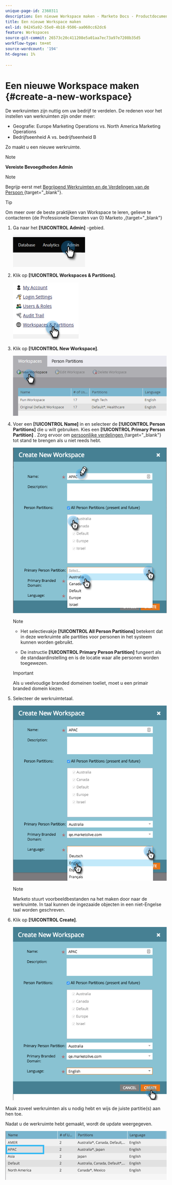 ```yaml
---
unique-page-id: 2360311
description: Een nieuwe Workspace maken - Marketo Docs - Productdocumentatie
title: Een nieuwe Workspace maken
exl-id: 04245a92-55e0-4b18-9506-aa060cc62dc6
feature: Workspaces
source-git-commit: 26573c20c411208e5a01aa7ec73a97e7208b35d5
workflow-type: tm+mt
source-wordcount: '194'
ht-degree: 1%

---
```


# Een nieuwe Workspace maken {#create-a-new-workspace}

De werkruimten zijn nuttig om uw bedrijf te verdelen. De redenen voor het instellen van werkruimten zijn onder meer:

* Geografie: Europe Marketing Operations vs. North America Marketing Operations
* Bedrijfseenheid A vs. bedrijfseenheid B

Zo maakt u een nieuwe werkruimte.

>[!NOTE]
>
>**Vereiste Bevoegdheden Admin**

>[!NOTE]
>
>Begrijp eerst met [ Begrijpend Werkruimten en de Verdelingen van de Persoon ](/help/marketo/product-docs/administration/workspaces-and-person-partitions/understanding-workspaces-and-person-partitions.md){target="_blank"}.

>[!TIP]
>
>Om meer over de beste praktijken van Workspace te leren, gelieve te contacteren {de Professionele Diensten van 0} Marketo [.](https://business.adobe.com/products/marketo/services-support.html){target="_blank"}

1. Ga naar het **[!UICONTROL Admin]** -gebied.

   ![](assets/create-a-new-workspace-1.png)

1. Klik op **[!UICONTROL Workspaces & Partitions]**.

   ![](assets/create-a-new-workspace-2.png)

1. Klik op **[!UICONTROL New Workspace]**.

   ![](assets/create-a-new-workspace-3.png)

1. Voer een **[!UICONTROL Name]** in en selecteer de **[!UICONTROL Person Partitions]** die u wilt gebruiken. Kies een **[!UICONTROL Primary Person Partition]** . Zorg ervoor om [ persoonlijke verdelingen ](/help/marketo/product-docs/administration/workspaces-and-person-partitions/create-a-person-partition.md){target="_blank"} tot stand te brengen als u niet reeds hebt.

   ![](assets/create-a-new-workspace-4.png)

   >[!NOTE]
   >
   >* Het selectievakje **[!UICONTROL All Person Partitions]** betekent dat in deze werkruimte alle partities voor personen in het systeem kunnen worden gebruikt.
   >
   >* De instructie **[!UICONTROL Primary Person Partition]** fungeert als de standaardinstelling en is de locatie waar alle personen worden toegewezen.

   >[!IMPORTANT]
   >
   >Als u veelvoudige branded domeinen toeliet, moet u een primair branded domein kiezen.

1. Selecteer de werkruimtetaal.

   ![](assets/create-a-new-workspace-5.png)

   >[!NOTE]
   >
   >Marketo stuurt voorbeeldbestanden na het maken door naar de werkruimte. In taal kunnen de ingezaaide objecten in een niet-Engelse taal worden geschreven.

1. Klik op **[!UICONTROL Create]**.

   ![](assets/create-a-new-workspace-6.png)

Maak zoveel werkruimten als u nodig hebt en wijs de juiste partitie(s) aan hen toe.

Nadat u de werkruimte hebt gemaakt, wordt de update weergegeven.

![](assets/create-a-new-workspace-7.png)
